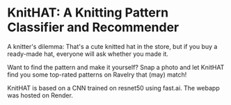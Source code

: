 # KnitHAT: A Knitting Pattern Classifier and Recommender

A knitter's dilemma: That's a cute knitted hat in the store, but if you buy a ready-made hat, everyone will ask whether you made it. 

Want to find the pattern and make it yourself? Snap a photo and let KnitHAT find you some top-rated patterns on Ravelry that (may) match!

KnitHAT is based on a CNN trained on resnet50 using fast.ai. The webapp was hosted on Render.
